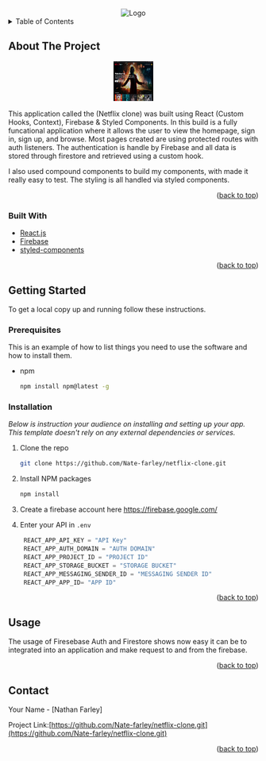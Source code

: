 <div id="top"></div>


<!-- PROJECT LOGO -->
<br />
<div align="center">
    <img src="logo.svg" alt="Logo" width="80" height="80" />
</div>



<!-- TABLE OF CONTENTS -->
<details>
  <summary>Table of Contents</summary>
  <ol>
    <li>
      <a href="#about-the-project">About The Project</a>
      <ul>
        <li><a href="#built-with">Built With</a></li>
      </ul>
    </li>
    <li>
      <a href="#getting-started">Getting Started</a>
      <ul>
        <li><a href="#prerequisites">Prerequisites</a></li>
        <li><a href="#installation">Installation</a></li>
      </ul>
    </li>
    <li><a href="#usage">Usage</a></li>
    <li><a href="#contact">Contact</a></li>
  </ol>
</details>



<!-- ABOUT THE PROJECT -->
## About The Project

<div align="center">
    <img src="screenshot.jpg" alt="screenshot" width="80" height="80" />
</div>

This application called the (Netflix clone) was built using React (Custom Hooks, Context), Firebase & Styled Components. In this build is a fully funcational application where it allows the user to view the homepage, sign in, sign up, and browse. Most pages created are using protected routes with auth listeners. The authentication is handle by Firebase and all data is stored through firestore and retrieved using a custom hook.

I also used compound components to build my components, with made it really easy to test. The styling is all handled via styled components. 

<p align="right">(<a href="#top">back to top</a>)</p>



### Built With


* [React.js](https://reactjs.org/)
* [Firebase](https://firebase.google.com/)
* [styled-components](https://www.styled-components.com)



<p align="right">(<a href="#top">back to top</a>)</p>



<!-- GETTING STARTED -->
## Getting Started

To get a local copy up and running follow these instructions.

### Prerequisites

This is an example of how to list things you need to use the software and how to install them.
* npm
  ```sh
  npm install npm@latest -g
  ```

### Installation

_Below is instruction your audience on installing and setting up your app. This template doesn't rely on any external dependencies or services._


1. Clone the repo
   ```sh
   git clone https://github.com/Nate-farley/netflix-clone.git
   ```
2. Install NPM packages
   ```sh
   npm install
   ```
3. Create a firebase account here https://firebase.google.com/

4. Enter your API in `.env`
   ```js
    REACT_APP_API_KEY = "API Key"
    REACT_APP_AUTH_DOMAIN = "AUTH DOMAIN"
    REACT_APP_PROJECT_ID = "PROJECT ID"
    REACT_APP_STORAGE_BUCKET = "STORAGE BUCKET"
    REACT_APP_MESSAGING_SENDER_ID = "MESSAGING SENDER ID"
    REACT_APP_APP_ID= "APP ID"
   ```

<p align="right">(<a href="#top">back to top</a>)</p>



<!-- USAGE EXAMPLES -->
## Usage

The usage of Firesebase Auth and Firestore shows now easy it can be to integrated into an application and make request to and from the firebase. 

<p align="right">(<a href="#top">back to top</a>)</p>





<!-- CONTACT -->
## Contact

Your Name - [Nathan Farley]

Project Link:[https://github.com/Nate-farley/netflix-clone.git](https://github.com/Nate-farley/netflix-clone.git)

<p align="right">(<a href="#top">back to top</a>)</p>




